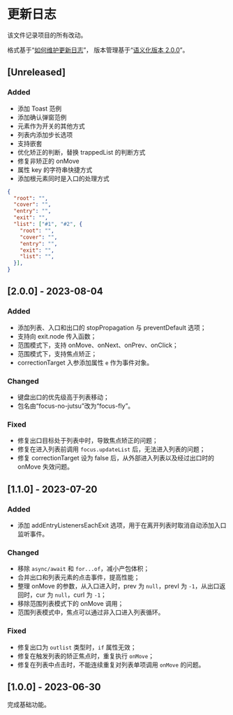 # 更新日志

该文件记录项目的所有改动。

格式基于“[如何维护更新日志](https://keepachangelog.com/zh-CN/1.0.0/)”，
版本管理基于“[语义化版本 2.0.0](https://semver.org/lang/zh-CN/)”。

## [Unreleased]

### Added

- 添加 Toast 范例
- 添加确认弹窗范例
- 元素作为开关的其他方式
- 列表内添加步长选项
- 支持嵌套
- 优化矫正的判断，替换 trappedList 的判断方式
- 修复非矫正的 onMove
- 属性 key 的字符串快捷方式
- 添加根元素同时是入口的处理方式

```json
{
  "root": "",
  "cover": "",
  "entry": "",
  "exit": "",
  "list": ["#1", "#2", {
    "root": "",
    "cover": "",
    "entry": "",
    "exit": "",
    "list": "",
  }],
}
```

## [2.0.0] - 2023-08-04

### Added

- 添加列表、入口和出口的 stopPropagation 与 preventDefault 选项；
- 支持向 exit.node 传入函数；
- 范围模式下，支持 onMove、onNext、onPrev、onClick；
- 范围模式下，支持焦点矫正；
- correctionTarget 入参添加属性 `e` 作为事件对象。

### Changed

- 键盘出口的优先级高于列表移动；
- 包名由“focus-no-jutsu”改为“focus-fly”。

### Fixed

- 修复出口目标处于列表中时，导致焦点矫正的问题；
- 修复在进入列表前调用 `focus.updateList` 后，无法进入列表的问题；
- 修复 correctionTarget 设为 false 后，从外部进入列表以及经过出口时的 onMove 失效问题。

## [1.1.0] - 2023-07-20

### Added

- 添加 addEntryListenersEachExit 选项，用于在离开列表时取消自动添加入口监听事件。

### Changed

- 移除 `async/await` 和 `for...of`，减小产包体积；
- 合并出口和列表元素的点击事件，提高性能；
- 整理 onMove 的参数，从入口进入时，prev 为 `null`，prevI 为 `-1`，从出口返回时，cur 为 `null`，curI 为 `-1`；
- 移除范围列表模式下的 onMove 调用；
- 范围列表模式中，焦点可以通过非入口进入列表循环。

### Fixed

- 修复出口为 `outlist` 类型时，`if` 属性无效；
- 修复在触发列表的矫正焦点时，重复执行 `onMove`；
- 修复在列表中点击时，不能连续重复对列表单项调用 `onMove` 的问题。

## [1.0.0] - 2023-06-30

完成基础功能。